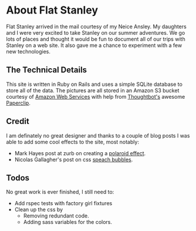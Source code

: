 About Flat Stanley
==================

Flat Stanley arrived in the mail courtesy of my Neice Ansley.  My
daughters and I were very excited to take Stanley on our summer
adventures.  We go lots of places and thought it would be fun to
document all of our trips with Stanley on a web site.  It also gave me a
chance to experiment with a few new technologies.

The Technical Details
---------------------

This site is written in Ruby on Rails and uses a simple SQLite database
to store all of the data.  The pictures are all stored in an Amazon S3
bucket courtesy of [Amazon Web Services](http://aws.amazon.com/) with
help from [Thoughtbot's](http://thoughtbot.com/) awesome 
[Paperclip](https://github.com/thoughtbot/paperclip).

Credit
------

I am definately no great designer and thanks to a couple of blog posts I
was able to add some cool effects to the site, most notably:

 * Mark Hayes post at zurb on creating a 
   [polaroid effect](http://www.zurb.com/article/305/easily-turn-your-images-into-polaroids-wi).
 * Nicolas Gallagher's post on css [speach bubbles](http://nicolasgallagher.com/pure-css-speech-bubbles/).

Todos
-----

No great work is ever finished, I still need to:

 * Add rspec tests with factory girl fixtures
 * Clean up the css by
   * Removing redundant code.
   * Adding sass variables for the colors.
